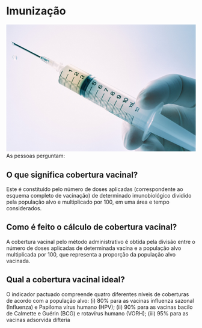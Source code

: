 # Imunização
<img src="/docs/imunizacao01.png" alt="Imagem Principal" vertical-align: middle/></img>
As pessoas perguntam:
## O que significa cobertura vacinal?
Este é constituído pelo número de doses aplicadas (correspondente ao esquema completo de vacinação) de determinado imunobiológico 
dividido pela população alvo e multiplicado por 100, em uma área e tempo considerados.
## Como é feito o cálculo de cobertura vacinal?
A cobertura vacinal pelo método administrativo é obtida pela divisão entre o número de doses aplicadas de determinada 
vacina e a população alvo multiplicada por 100, que representa a proporção da população alvo vacinada.
## Qual a cobertura vacinal ideal?
O indicador pactuado compreende quatro diferentes níveis de coberturas de acordo com a população alvo: (i) 80% para 
as vacinas influenza sazonal (Influenza) e Papiloma vírus humano (HPV); (ii) 90% para as vacinas bacilo de Calmette e Guérin (BCG) e 
rotavírus humano (VORH); (iii) 95% para as vacinas adsorvida difteria
